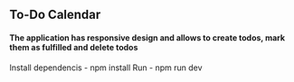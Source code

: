 ## To-Do Calendar

#### The application has responsive design and allows to create todos, mark them as fulfilled and delete todos

Install dependencis - npm install
Run - npm run dev
